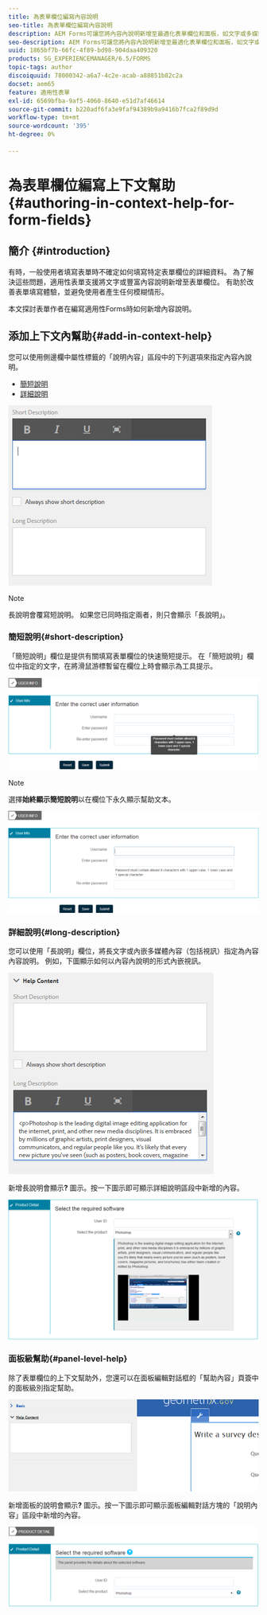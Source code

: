 ```yaml
---
title: 為表單欄位編寫內容說明
seo-title: 為表單欄位編寫內容說明
description: AEM Forms可讓您將內容內說明新增至最適化表單欄位和面板，如文字或多媒體，包括影片。
seo-description: AEM Forms可讓您將內容內說明新增至最適化表單欄位和面板，如文字或多媒體，包括影片。
uuid: 1865bf7b-66fc-4f89-bd98-904daa409320
products: SG_EXPERIENCEMANAGER/6.5/FORMS
topic-tags: author
discoiquuid: 78000342-a6a7-4c2e-acab-a88851b82c2a
docset: aem65
feature: 適用性表單
exl-id: 6569bfba-9af5-4060-8640-e51d7af46614
source-git-commit: b220adf6fa3e9faf94389b9a9416b7fca2f89d9d
workflow-type: tm+mt
source-wordcount: '395'
ht-degree: 0%

---
```


# 為表單欄位編寫上下文幫助{#authoring-in-context-help-for-form-fields}

## 簡介 {#introduction}

有時，一般使用者填寫表單時不確定如何填寫特定表單欄位的詳細資料。 為了解決這些問題，適用性表單支援將文字或豐富內容說明新增至表單欄位。 有助於改善表單填寫體驗，並避免使用者產生任何模糊情形。

本文探討表單作者在編寫適用性Forms時如何新增內容說明。

## 添加上下文內幫助{#add-in-context-help}

您可以使用側邊欄中屬性標籤的「說明內容」區段中的下列選項來指定內容內說明。

* [簡短說明](../../forms/using/authoring-in-field-help.md#p-short-description-p)
* [詳細說明](../../forms/using/authoring-in-field-help.md#p-long-description-p)

![表單欄位的內容內容說明](assets/descriptions.png)

>[!NOTE]
>
>長說明會覆寫短說明。 如果您已同時指定兩者，則只會顯示「長說明」。

### 簡短說明{#short-description}

「簡短說明」欄位是提供有關填寫表單欄位的快速簡短提示。 在「簡短說明」欄位中指定的文字，在將滑鼠游標暫留在欄位上時會顯示為工具提示。

![為表單欄位新增內容內說明的簡短說明](assets/tooltip.png)

>[!NOTE]
>
>選擇&#x200B;**始終顯示簡短說明**&#x200B;以在欄位下永久顯示幫助文本。

![欄位下的永久短內容幫助](assets/short1.png)

### 詳細說明{#long-description}

您可以使用「長說明」欄位，將長文字或內嵌多媒體內容（包括視訊）指定為內容內容說明。 例如，下圖顯示如何以內容內說明的形式內嵌視訊。

![將多媒體新增為表單欄位的內容內容說明](assets/long-descriptions.png)

新增長說明會顯示&#x200B;**?** 圖示。按一下圖示即可顯示詳細說明區段中新增的內容。

![多媒體內容內容說明範例](assets/photoshop.png)

### 面板級幫助{#panel-level-help}

除了表單欄位的上下文幫助外，您還可以在面板編輯對話框的「幫助內容」頁簽中的面板級別指定幫助。

![為表單面板新增內容內容說明](assets/panel-level-help.png)

新增面板的說明會顯示&#x200B;**?** 圖示。按一下圖示即可顯示面板編輯對話方塊的「說明內容」區段中新增的內容。

![表單面板層級的內容內文說明範例](assets/photoshop-1.png)

